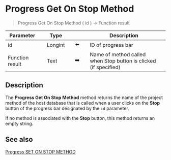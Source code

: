 # Progress Get On Stop Method

> Progress Get On Stop Method ( id ) -> Function result

| Parameter |     | Type |     |     |     | Description |     |
| --- | --- | --- | --- | --- | --- | --- | --- |
| id  |     | Longint |     | ⬅️ |     | ID of progress bar |     |
| Function result |     | Text |     | ➡️ |     | Name of method called when Stop button is clicked (if specified) |     |

## Description

The **Progress Get On Stop Method** method returns the name of the project method of the host database that is called when a user clicks on the **Stop** button of the progress bar designated by the `id` parameter.

If no method is associated with the **Stop** button, this method returns an empty string.

## See also

[Progress SET ON STOP METHOD](Progress%20SET%20ON%20STOP%20METHOD.md)
